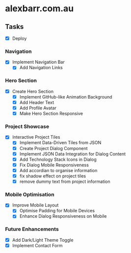 # alexbarr.com.au

## Tasks

- [x] Deploy

### Navigation

- [x] Implement Navigation Bar
  - [x] Add Navigation Links

### Hero Section

- [x] Create Hero Section
  - [x] Implement GitHub-like Animation Background
  - [x] Add Header Text
  - [x] Add Profile Avatar
  - [x] Make Hero Section Responsive

### Project Showcase

- [x] Interactive Project Tiles
  - [x] Implement Data-Driven Tiles from JSON
  - [x] Create Project Dialog Component
  - [x] Implement JSON Data Integration for Dialog Content
  - [x] Add Technology Stack Icons in Dialog
  - [x] Fix Dialog Mobile Responsiveness
  - [x] Add accordian to organise information
  - [x] fix shadow effect on project tiles
  - [x] remove dummy text from project information

###

### Mobile Optimisation

- [x] Improve Mobile Layout
  - [x] Optimise Padding for Mobile Devices
  - [x] Enhance Dialog Responsiveness on Mobile

### Future Enhancements

- [x] Add Dark/Light Theme Toggle
- [x] Implement Contact Form
